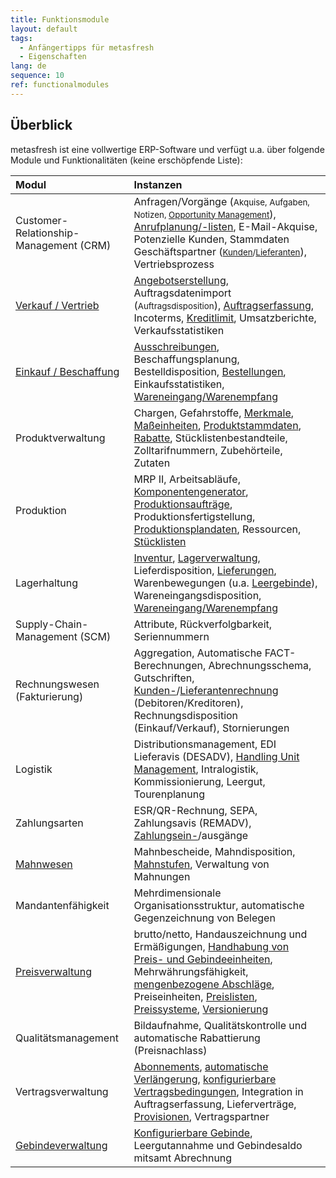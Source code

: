 ```yaml
---
title: Funktionsmodule
layout: default
tags:
  - Anfängertipps für metasfresh
  - Eigenschaften
lang: de
sequence: 10
ref: functionalmodules
---
```


## Überblick
metasfresh ist eine vollwertige ERP-Software und verfügt u.a. über folgende Module und Funktionalitäten (keine erschöpfende Liste):

| Modul | Instanzen |
| :--- | :--- |
| Customer-Relationship-Management (CRM) | Anfragen/Vorgänge (<small>Akquise, Aufgaben, Notizen, [Opportunity Management](CRM_Vorgang_Opportunities)</small>), [Anrufplanung/-listen](Anrufplanung_mittels_Anruflisten), E-Mail-Akquise, Potenzielle Kunden, Stammdaten Geschäftspartner (<small>[Kunden](Neuer_Geschaeftspartner_Kunde)/[Lieferanten](Neuer_Geschaeftspartner_Lieferant)</small>), Vertriebsprozess |
| [Verkauf / Vertrieb](Workflow_Auftrag_Bis_Rechnung) | [Angebotserstellung](Angebot_erstellen), Auftragsdatenimport (<small>Auftragsdisposition</small>), [Auftragserfassung](Auftrag_erfassen), Incoterms, [Kreditlimit](Kreditstatusarten), Umsatzberichte, Verkaufsstatistiken |
| [Einkauf / Beschaffung](Workflow_Bestellung_Bis_Rechnung) | [Ausschreibungen](Ausschreibung_erstellen), Beschaffungsplanung,  Bestelldisposition, [Bestellungen](Bestellung_erfassen), Einkaufsstatistiken, [Wareneingang/Warenempfang](Zu_Bestellung_Wareneingang_erstellen) |
| Produktverwaltung | Chargen, Gefahrstoffe, [Merkmale](Merkmal_Produkt_neu_anlegen), [Maßeinheiten](Masseinheiten_umrechnen), [Produktstammdaten](NeuesProdukt), [Rabatte](Rabattformen_in_metasfresh), Stücklistenbestandteile, Zolltarifnummern, Zubehörteile, Zutaten |
| Produktion | MRP II, Arbeitsabläufe, [Komponentengenerator](Komponentengenerator_Einrichtung), [Produktionsaufträge](NeuerProduktionsauftrag), Produktionsfertigstellung, [Produktionsplandaten](Produktplandaten), Ressourcen, [Stücklisten](Stueckliste_erstellen) |
| Lagerhaltung | [Inventur](Inventur_HUs_erstellen), [Lagerverwaltung](Neues_Lager_anlegen), Lieferdisposition, [Lieferungen](Zu_Auftrag_Lieferschein_erstellen), Warenbewegungen (u.a. [Leergebinde](Automatische_Warenverteilung)), Wareneingangsdisposition, [Wareneingang/Warenempfang](Zu_Bestellung_Wareneingang_erstellen) |
| Supply-Chain-Management (SCM) | Attribute, Rückverfolgbarkeit, Seriennummern |
| Rechnungswesen (Fakturierung) | Aggregation, Automatische FACT-Berechnungen, Abrechnungsschema, Gutschriften, [Kunden-](Zu_Auftrag_Rechnung_erstellen)/[Lieferantenrechnung](Zu_Bestellung_Eingangsrechnung_erstellen) (Debitoren/Kreditoren), Rechnungsdisposition (Einkauf/Verkauf), Stornierungen |
| Logistik | Distributionsmanagement, EDI Lieferavis (DESADV), [Handling Unit Management](Handling_Unit_System), Intralogistik, Kommissionierung, Leergut, Tourenplanung |
| Zahlungsarten | ESR/QR-Rechnung, SEPA, Zahlungsavis (REMADV), [Zahlungsein-](Einzelner_Zahlungseingang)/ausgänge |
| [Mahnwesen](Mahnlauf) | Mahnbescheide, Mahndisposition, [Mahnstufen](Mahnart_definieren), Verwaltung von Mahnungen |
| Mandantenfähigkeit | Mehrdimensionale Organisationsstruktur, automatische Gegenzeichnung von Belegen |
| [Preisverwaltung](Preissystem_versus_Preisliste) | brutto/netto, Handauszeichnung und Ermäßigungen, [Handhabung von Preis- und Gebindeeinheiten](Packvorschrift_Preis_anhaengen), Mehrwährungsfähigkeit, [mengenbezogene Abschläge](Rabattformen_in_metasfresh), Preiseinheiten, [Preislisten](Preisliste_anlegen), [Preissysteme](Preissystem_anlegen), [Versionierung](Preislistenversion_anlegen) |
| Qualitätsmanagement | Bildaufnahme, Qualitätskontrolle und automatische Rabattierung (Preisnachlass) |
| Vertragsverwaltung | [Abonnements](Abonnementvertrag_erfassen), [automatische Verlängerung](Vertrag_verlaengern), [konfigurierbare Vertragsbedingungen](Vertragsbedingungen_definieren), Integration in Auftragserfassung, Lieferverträge, [Provisionen](Provisionsvertrag_erzeugen), Vertragspartner |
| [Gebindeverwaltung](Handling_Unit_System) | [Konfigurierbare Gebinde](CU-TU_Zuordnung), Leergutannahme und Gebindesaldo mitsamt Abrechnung |
